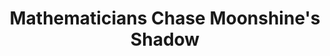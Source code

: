 ---
categories: ['math', 'tweet', 'articles', 'all_articles']
provider_display: "www.scientificamerican.com"
provider_name: "www.scientificamerican.com"
favicon_url: http://www.scientificamerican.com/resources/favicons/favicon-2bdc20b6b8b461ae319099c48d4f62d0.ico
title: "Mathematicians Chase Moonshine's Shadow"
published: 2015-12-29
source: http://www.scientificamerican.com/article/mathematicians-chase-moonshine-s-shadow/
thumbnail: http://www.scientificamerican.com/sciam/cache/file/2E172103-36F4-4CC5-85705D6E3D47C863_agenda.jpg?w=600&h=335
---